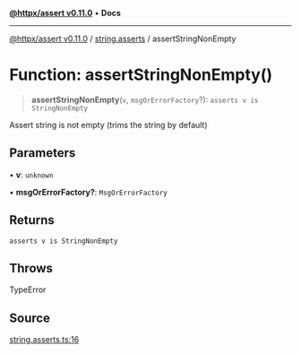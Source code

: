 [**@httpx/assert v0.11.0**](../../README.md) • **Docs**

***

[@httpx/assert v0.11.0](../../README.md) / [string.asserts](../README.md) / assertStringNonEmpty

# Function: assertStringNonEmpty()

> **assertStringNonEmpty**(`v`, `msgOrErrorFactory`?): `asserts v is StringNonEmpty`

Assert string is not empty (trims the string by default)

## Parameters

• **v**: `unknown`

• **msgOrErrorFactory?**: `MsgOrErrorFactory`

## Returns

`asserts v is StringNonEmpty`

## Throws

TypeError

## Source

[string.asserts.ts:16](https://github.com/belgattitude/httpx/blob/87fb49862cf7e06acc8e0c35f7b115413ff3c6fe/packages/assert/src/string.asserts.ts#L16)
